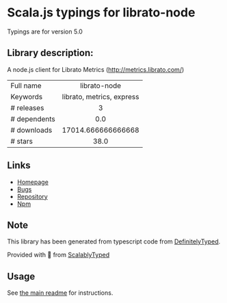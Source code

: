 
# Scala.js typings for librato-node

Typings are for version 5.0

## Library description:
A node.js client for Librato Metrics (http://metrics.librato.com/)

|                    |                 |
| ------------------ | :-------------: |
| Full name          | librato-node |
| Keywords           | librato, metrics, express |
| # releases         | 3 |
| # dependents       | 0.0 |
| # downloads        | 17014.666666666668 |
| # stars            | 38.0 |

## Links
- [Homepage](https://github.com/goodeggs/librato-node#readme)
- [Bugs](https://github.com/goodeggs/librato-node/issues)
- [Repository](https://github.com/goodeggs/librato-node)
- [Npm](https://www.npmjs.com/package/librato-node)
    


## Note
This library has been generated from typescript code from [DefinitelyTyped](https://definitelytyped.org).

Provided with :purple_heart: from [ScalablyTyped](https://github.com/oyvindberg/ScalablyTyped)

## Usage
See [the main readme](../../readme.md) for instructions.


